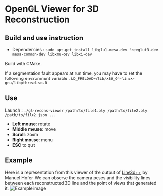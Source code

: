 # OpenGL Viewer for 3D Reconstruction

## Build and use instruction

* Dependencies : `sudo apt-get install libglu1-mesa-dev freeglut3-dev mesa-common-dev libxmu-dev libxi-dev`

Build with CMake.

If a segmentation fault appears at run time, you may have to set the following environment variable : `LD_PRELOAD=/lib/x86_64-linux-gnu/libpthread.so.0`

## Use 

Launch : `./gl-recons-viewer /path/to/file1.ply /path/to/file2.ply /path/to/file2.json ...`

* **Left mouse**: rotate  
* **Middle mouse**:  move
* **Scroll**: zoom
* **Right mouse**:  menu
* **ESC** to quit

## Example
Here is a representation from this viewer of the output of [Line3d++](https://github.com/manhofer/Line3Dpp) by Manuel Hofer. We can observe the camera poses and the visibility lines between each reconstructed 3D line and the point of views that generated it.
![Example image](http://imagine.enpc.fr/~langloip/data/Input_data.png)
